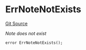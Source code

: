# ErrNoteNotExists
[Git Source](https://github.com/Crossbell-Box/Crossbell-Contracts/blob/301046e95eacfa631ca751822adb220cbb30103a/contracts/libraries/Error.sol)

*Note does not exist*


```solidity
error ErrNoteNotExists();
```

